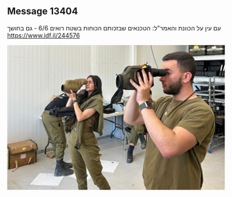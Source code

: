 ## Message 13404

עם עין על הכוונת והאמר"ל: 
הטכנאים שבזכותם הכוחות בשטח רואים 6/6 - גם בחושך
https://www.idf.il/244576

![Photo](13404/13404_photo.jpg)
